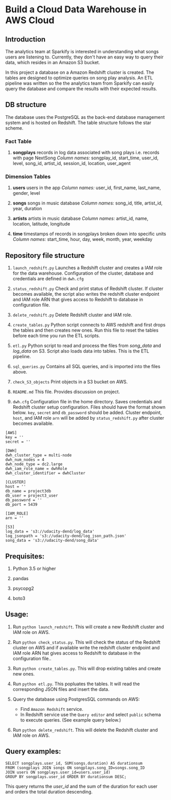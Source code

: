 # Build a Cloud Data Warehouse in AWS Cloud


## Introduction

The analytics team at Sparkify is interested in understanding what songs users are listening to. Currently, they don't have an easy way to query their data, which resides in an Amazon S3 bucket.

In this project a database on a Amazon Redshift cluster is created. The tables are designed to optimize queries on song play analysis. An ETL pipeline was written so the the analytics team from Sparkify can easily query the database and compare the results with their expected results.


## DB structure

The database uses the PostgreSQL as the back-end database management system and is hosted on Redshift. The table structure follows the star scheme.

### Fact Table

1. **songplays**
    records in log data associated with song plays i.e. records with page NextSong
    *Column names:* songplay_id, start_time, user_id, level, song_id, artist_id, session_id, location, user_agent

### Dimension Tables

1. **users**
    users in the app
    *Column names:* user_id, first_name, last_name, gender, level
    
2. **songs**
    songs in music database
    *Column names:* song_id, title, artist_id, year, duration
    
3. **artists**
    artists in music database
    *Column names:* artist_id, name, location, latitude, longitude
   
4. **time**
    timestamps of records in songplays broken down into specific units
    *Column names:* start_time, hour, day, week, month, year, weekday


## Repository file structure


1. `launch_redshift.py`
    Launches a Redshift cluster and creates a IAM role for the data warehouse. Configuration of the cluster, database and credentials are defined in `dwh.cfg` 

2. `status_redshift.py`
    Check and print status of Redshift cluster. If cluster becomes available, the script also writes the redshift cluster endpoint and IAM role ARN that gives access to Redshift to database in configuration file.

2. `delete_redshift.py`
    Delete Redshift cluster and IAM role.
    
2. `create_tables.py`
    Python script connects to AWS redshift and first drops the tables and then creates new ones. Run this file to reset the tables before each time you run the ETL scripts. 
    
4. `etl.py` 
    Python script to read and process the files from *song_data* and *log_data* on S3. Script also loads data into tables. This is the ETL pipeline.

5. `sql_queries.py` 
    Contains all SQL queries, and is imported into the files above.

6. `check_S3_objects` 
    Print objects in a S3 bucket on AWS.

7. `README.md`
    This file. Provides discussion on project. 

8. `dwh.cfg`
    Configuration file in the home directory. Saves credentials and Redshift cluster setup configuration. Files should have the format shown below. `key`, `secret` and `db_password` should be added. Cluster endpoint, `host`, and IAM role `arn` will be added by `status_redshift.py` after cluster becomes available.

```
[AWS]
key = ''
secret = ''

[DWH]
dwh_cluster_type = multi-node
dwh_num_nodes = 4
dwh_node_type = dc2.large
dwh_iam_role_name = dwhRole
dwh_cluster_identifier = dwhCluster

[CLUSTER]
host = ''
db_name = project3db
db_user = project3_user
db_password = ''
db_port = 5439

[IAM_ROLE]
arn = ''

[S3]
log_data = 's3://udacity-dend/log_data'
log_jsonpath = 's3://udacity-dend/log_json_path.json'
song_data = 's3://udacity-dend/song_data'
```

## Prequisites:

1. Python 3.5 or higher

2. pandas 

3. psycopg2

4. boto3



## Usage:

1. Run `python launch_redshift`. This will create a new Redshift cluster and IAM role on AWS.

2. Run `python check_status.py`. This will check the status of the Redshift cluster on AWS and if available write the redshift cluster endpoint and IAM role ARN hat gives access to Redshift to database in the configuration file..

3. Run `python create_tables.py`. This will drop existing tables and create new ones.

4. Run `python etl.py`. This popluates the tables. It will read the corresponding JSON files and insert the data.

5. Query the database using PostgresSQL commands on AWS: 
	- Find `Amazon Redshift` service. 
	- In Redshift service use the `Query editor` and select `public` schema to execute queries. (See example query below.)

6. Run `python delete_redshift`. This will delete the Redshift cluster and IAM role on AWS.

## Query examples:

```
SELECT songplays.user_id, SUM(songs.duration) AS durationsum
FROM (songplays JOIN songs ON songplays.song_ID=songs.song_ID 
JOIN users ON songplays.user_id=users.user_id) 
GROUP BY songplays.user_id ORDER BY durationsum DESC;
```

This query returns the *user_id* and the sum of the duration for each user and orders the total duration descending.
